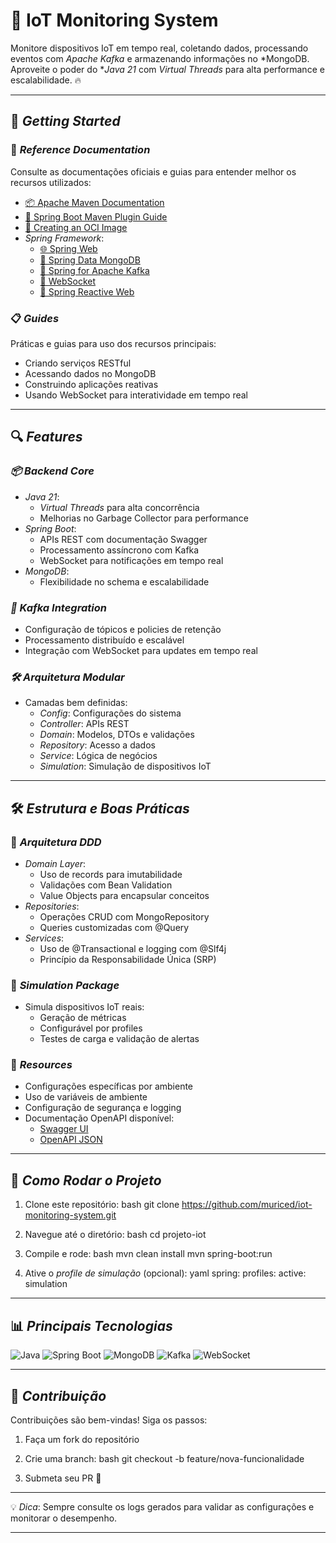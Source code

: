 # 📱 IoT Monitoring System

Monitore dispositivos IoT em tempo real, coletando dados, processando eventos com *Apache Kafka* e armazenando informações no *MongoDB. Aproveite o poder do **Java 21* com *Virtual Threads* para alta performance e escalabilidade. 🔥

---

## 🚀 *Getting Started*

### 📙 *Reference Documentation*
Consulte as documentações oficiais e guias para entender melhor os recursos utilizados:

- [📦 Apache Maven Documentation](https://maven.apache.org/guides/)
- [🚀 Spring Boot Maven Plugin Guide](https://docs.spring.io/spring-boot/docs/current/maven-plugin/)
- [🐳 Creating an OCI Image](https://spring.io/guides/topicals/spring-boot-docker/)
- *Spring Framework*:
  - [🌐 Spring Web](https://spring.io/guides/gs/rest-service/)
  - [🌿 Spring Data MongoDB](https://spring.io/projects/spring-data-mongodb)
  - [📮 Spring for Apache Kafka](https://spring.io/projects/spring-kafka)
  - [🔗 WebSocket](https://spring.io/guides/gs/messaging-stomp-websocket/)
  - [🌊 Spring Reactive Web](https://spring.io/guides/gs/reactive-rest-service/)

### 📋 *Guides*
Práticas e guias para uso dos recursos principais:
- Criando serviços RESTful
- Acessando dados no MongoDB
- Construindo aplicações reativas
- Usando WebSocket para interatividade em tempo real

---

## 🔍 *Features*

### *📦 Backend Core*
- *Java 21*:
  - *Virtual Threads* para alta concorrência
  - Melhorias no Garbage Collector para performance
- *Spring Boot*:
  - APIs REST com documentação Swagger
  - Processamento assíncrono com Kafka
  - WebSocket para notificações em tempo real
- *MongoDB*:
  - Flexibilidade no schema e escalabilidade

### *📱 Kafka Integration*
- Configuração de tópicos e policies de retenção
- Processamento distribuído e escalável
- Integração com WebSocket para updates em tempo real

### *🛠 Arquitetura Modular*
- Camadas bem definidas:
  - *Config*: Configurações do sistema
  - *Controller*: APIs REST
  - *Domain*: Modelos, DTOs e validações
  - *Repository*: Acesso a dados
  - *Service*: Lógica de negócios
  - *Simulation*: Simulação de dispositivos IoT

---

## 🛠️ *Estrutura e Boas Práticas*

### 🧬 *Arquitetura DDD*
- *Domain Layer*:
  - Uso de records para imutabilidade
  - Validações com Bean Validation
  - Value Objects para encapsular conceitos
- *Repositories*:
  - Operações CRUD com MongoRepository
  - Queries customizadas com @Query
- *Services*:
  - Uso de @Transactional e logging com @Slf4j
  - Princípio da Responsabilidade Única (SRP)

### 🧮 *Simulation Package*
- Simula dispositivos IoT reais:
  - Geração de métricas
  - Configurável por profiles
  - Testes de carga e validação de alertas

### 📂 *Resources*
- Configurações específicas por ambiente
- Uso de variáveis de ambiente
- Configuração de segurança e logging
- Documentação OpenAPI disponível:
  - [Swagger UI](http://localhost:8080/swagger-ui.html)
  - [OpenAPI JSON](http://localhost:8080/v3/api-docs)

---

## 🌟 *Como Rodar o Projeto*

1. Clone este repositório:
   bash
   git clone https://github.com/muriced/iot-monitoring-system.git
   
2. Navegue até o diretório:
   bash
   cd projeto-iot
   
3. Compile e rode:
   bash
   mvn clean install
   mvn spring-boot:run
   

4. Ative o *profile de simulação* (opcional):
   yaml
   spring:
     profiles:
       active: simulation
   

---

## 📊 *Principais Tecnologias*
![Java](https://img.shields.io/badge/Java-ED8B00?style=for-the-badge&logo=java&logoColor=white)
![Spring Boot](https://img.shields.io/badge/Spring%20Boot-6DB33F?style=for-the-badge&logo=spring-boot&logoColor=white)
![MongoDB](https://img.shields.io/badge/MongoDB-47A248?style=for-the-badge&logo=mongodb&logoColor=white)
![Kafka](https://img.shields.io/badge/Apache%20Kafka-231F20?style=for-the-badge&logo=apache-kafka&logoColor=white)
![WebSocket](https://img.shields.io/badge/WebSocket-0088CC?style=for-the-badge&logo=websocket&logoColor=white)

---

## 📝 *Contribuição*
Contribuições são bem-vindas! Siga os passos:
1. Faça um fork do repositório
2. Crie uma branch:
   bash
   git checkout -b feature/nova-funcionalidade
   
3. Submeta seu PR 🎉

---

💡 *Dica*: Sempre consulte os logs gerados para validar as configurações e monitorar o desempenho.

---